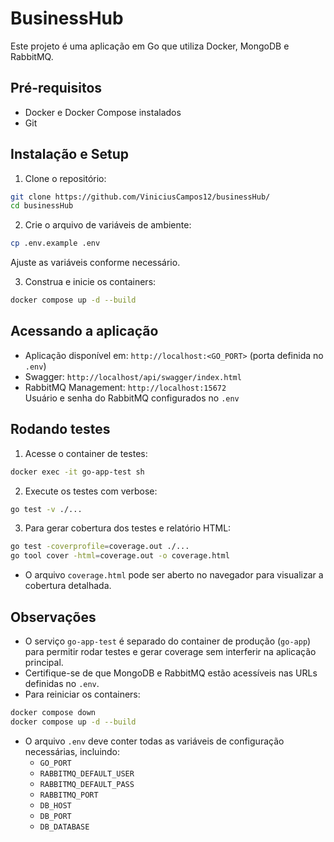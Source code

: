# BusinessHub

Este projeto é uma aplicação em Go que utiliza Docker, MongoDB e RabbitMQ.

## Pré-requisitos

- Docker e Docker Compose instalados
- Git

## Instalação e Setup

1. Clone o repositório:  
```bash
git clone https://github.com/ViniciusCampos12/businessHub/
cd businessHub
```

2. Crie o arquivo de variáveis de ambiente:  
```bash
cp .env.example .env
```
Ajuste as variáveis conforme necessário.

3. Construa e inicie os containers:  
```bash
docker compose up -d --build
```

## Acessando a aplicação

- Aplicação disponível em: `http://localhost:<GO_PORT>` (porta definida no `.env`)
- Swagger: `http://localhost/api/swagger/index.html`
- RabbitMQ Management: `http://localhost:15672`  
Usuário e senha do RabbitMQ configurados no `.env`

## Rodando testes

1. Acesse o container de testes:  
```bash
docker exec -it go-app-test sh
```

2. Execute os testes com verbose:  
```bash
go test -v ./...
```

3. Para gerar cobertura dos testes e relatório HTML:  
```bash
go test -coverprofile=coverage.out ./...
go tool cover -html=coverage.out -o coverage.html
```

- O arquivo `coverage.html` pode ser aberto no navegador para visualizar a cobertura detalhada.

## Observações

- O serviço `go-app-test` é separado do container de produção (`go-app`) para permitir rodar testes e gerar coverage sem interferir na aplicação principal.  
- Certifique-se de que MongoDB e RabbitMQ estão acessíveis nas URLs definidas no `.env`.  
- Para reiniciar os containers:  
```bash
docker compose down
docker compose up -d --build
```

- O arquivo `.env` deve conter todas as variáveis de configuração necessárias, incluindo:  
  - `GO_PORT`  
  - `RABBITMQ_DEFAULT_USER`  
  - `RABBITMQ_DEFAULT_PASS`  
  - `RABBITMQ_PORT`  
  - `DB_HOST`  
  - `DB_PORT`  
  - `DB_DATABASE`
